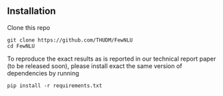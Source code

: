 ## Installation

Clone this repo
```shell
git clone https://github.com/THUDM/FewNLU
cd FewNLU
```

To reproduce the exact results as is reported in our technical report paper (to be released soon), please install exact the same version of dependencies by running
```shell
pip install -r requirements.txt
```